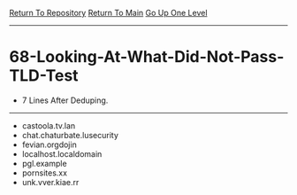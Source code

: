 [Return To Repository](https://github.com/bast69/piholeparser/)
[Return To Main](https://github.com/bast69/piholeparser/blob/master/RecentRunLogs/Mainlog.md)
[Go Up One Level](https://github.com/bast69/piholeparser/blob/master/RecentRunLogs/TopLevelScripts/.md)
____________________________________
# 68-Looking-At-What-Did-Not-Pass-TLD-Test
* 7 Lines After Deduping. 
____________________________________________________
* castoola.tv.lan
* chat.chaturbate.lusecurity
* fevian.orgdojin
* localhost.localdomain
* pgl.example
* pornsites.xx
* unk.vver.kiae.rr

